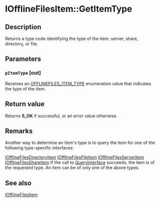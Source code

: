 # IOfflineFilesItem::GetItemType

## Description

Returns a type code identifying the type of the item: server, share, directory, or file.

## Parameters

### `pItemType` [out]

Receives an [OFFLINEFILES_ITEM_TYPE](https://learn.microsoft.com/windows/desktop/api/cscobj/ne-cscobj-offlinefiles_item_type) enumeration value that indicates the type of the item.

## Return value

Returns **S_OK** if successful, or an error value otherwise.

## Remarks

Another way to determine an item's type is to query the item for one of the following type-specific interfaces:

[IOfflineFilesDirectoryItem](https://learn.microsoft.com/windows/desktop/api/cscobj/nn-cscobj-iofflinefilesdirectoryitem)
[IOfflineFilesFileItem](https://learn.microsoft.com/previous-versions/windows/desktop/api/cscobj/nn-cscobj-iofflinefilesfileitem)
[IOfflineFilesServerItem](https://learn.microsoft.com/windows/desktop/api/cscobj/nn-cscobj-iofflinefilesserveritem)
[IOfflineFilesShareItem](https://learn.microsoft.com/windows/desktop/api/cscobj/nn-cscobj-iofflinefilesshareitem)
If the call to [QueryInterface](https://learn.microsoft.com/windows/desktop/api/unknwn/nf-unknwn-iunknown-queryinterface(q)) succeeds, the item is of the requested type. An item can be of only one of the above types.

## See also

[IOfflineFilesItem](https://learn.microsoft.com/previous-versions/windows/desktop/api/cscobj/nn-cscobj-iofflinefilesitem)